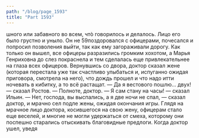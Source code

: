 ```yaml
---
path: "/blog/page_1593"
title: "Part 1593"
---
```


шного или забавного во всем, чтò говорилось и делалось. Лицо его было грустно и уныло. Он не 59поздоровался с офицерами, почесался и попросил позволения выйти, так как ему загораживали дорогу. Как только он вышел, все офицеры разразились громким хохотом, а Марья Генриховна до слез покраснела и тем сделалась еще привлекательнее на глаза всех офицеров. Вернувшись со двора, доктор сказал жене (которая перестала уже так счастливо улыбаться и, испуганно ожидая приговора, смотрела на него), что дождь прошел и что надо итти ночевать в кибитку, а то всё растащат.
— Да я вестового пошлю... двух! — сказал Ростов. — Полноте, доктор.
— Я сам стану на часы! — сказал Ильин.
— Нет, господа, вы выспались, а я две ночи не спал, — сказал доктор, и мрачно сел подле жены, ожидая окончания игры.
Глядя на мрачное лицо доктора, косившегося на свою жену, офицерам стало еще веселей, и многие не могли удержаться от смеха, которому они поспешно старались отыскивать благовидные предлоги. Когда доктор ушел, уведя 
